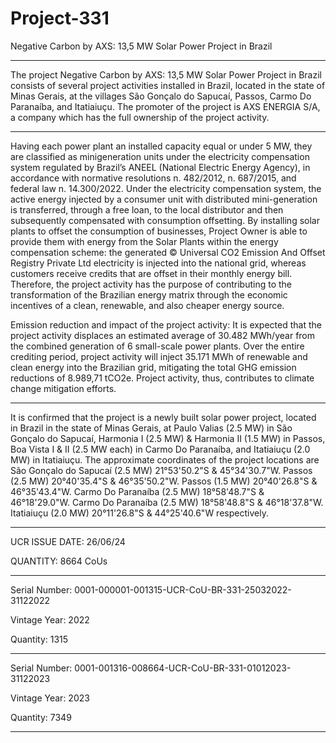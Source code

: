 # Project-331
Negative Carbon by AXS: 13,5 MW Solar Power Project in Brazil
__________
The project Negative Carbon by AXS: 13,5 MW Solar Power Project in Brazil consists of several
project activities installed in Brazil, located in the state of Minas Gerais, at the villages São Gonçalo
do Sapucaí, Passos, Carmo Do Paranaíba, and Itatiaiuçu. The promoter of the project is AXS
ENERGIA S/A, a company which has the full ownership of the project activity.
____________
Having each power plant an installed capacity equal or under 5 MW, they are classified as minigeneration units under the electricity compensation system regulated by Brazil’s ANEEL (National
Electric Energy Agency), in accordance with normative resolutions n. 482/2012, n. 687/2015, and
federal law n. 14.300/2022. Under the electricity compensation system, the active energy injected by
a consumer unit with distributed mini-generation is transferred, through a free loan, to the local
distributor and then subsequently compensated with consumption offsetting.
By installing solar plants to offset the consumption of businesses, Project Owner is able to provide
them with energy from the Solar Plants within the energy compensation scheme: the generated
© Universal CO2 Emission And Offset Registry Private Ltd
electricity is injected into the national grid, whereas customers receive credits that are offset in their
monthly energy bill. Therefore, the project activity has the purpose of contributing to the
transformation of the Brazilian energy matrix through the economic incentives of a clean, renewable,
and also cheaper energy source.


Emission reduction and impact of the project activity:
It is expected that the project activity displaces an estimated average of 30.482 MWh/year from the
combined generation of 6 small-scale power plants. Over the entire crediting period, project activity
will inject 35.171 MWh of renewable and clean energy into the Brazilian grid, mitigating the total
GHG emission reductions of 8.989,71 tCO2e. Project activity, thus, contributes to climate change
mitigation efforts.
________________________
It is confirmed that the project is a newly built solar power project, located in Brazil in the state
of Minas Gerais, at Paulo Valias (2.5 MW) in São Gonçalo do Sapucaí, Harmonia I (2.5 MW) &
Harmonia II (1.5 MW) in Passos, Boa Vista I & II (2.5 MW each) in Carmo Do Paranaíba, and
Itatiaiuçu (2.0 MW) in Itatiaiuçu. The approximate coordinates of the project locations are São
Gonçalo do Sapucaí (2.5 MW) 21°53'50.2"S & 45°34'30.7"W. Passos (2.5 MW) 20°40'35.4"S &
46°35'50.2"W. Passos (1.5 MW) 20°40'26.8"S & 46°35'43.4"W. Carmo Do Paranaíba (2.5 MW)
18°58'48.7"S & 46°18'29.0"W. Carmo Do Paranaíba (2.5 MW) 18°58'48.8"S & 46°18'37.8"W.
Itatiaiuçu (2.0 MW) 20°11'26.8"S & 44°25'40.6"W respectively.
__________
UCR ISSUE DATE: 26/06/24

QUANTITY: 8664 CoUs
___________
Serial Number: 0001-000001-001315-UCR-CoU-BR-331-25032022-31122022

Vintage Year: 2022

Quantity: 1315
___________
Serial Number: 0001-001316-008664-UCR-CoU-BR-331-01012023-31122023

Vintage Year: 2023

Quantity: 7349
______________
